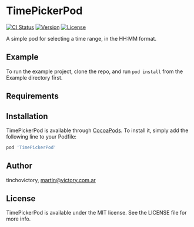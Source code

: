 # TimePickerPod

[![CI Status](https://img.shields.io/travis/tinchovictory/TimePickerPod.svg?style=flat)](https://travis-ci.org/tinchovictory/TimePickerPod)
[![Version](https://img.shields.io/github/v/release/tinchovictory/timepickerpod)](https://github.com/tinchovictory/timepickerpod/releases)
[![License](https://img.shields.io/github/license/tinchovictory/timepickerpod)](https://github.com/tinchovictory/TimePickerPod/blob/master/LICENSE)

A simple pod for selecting a time range, in the HH:MM format.

## Example

To run the example project, clone the repo, and run `pod install` from the Example directory first.

## Requirements

## Installation

TimePickerPod is available through [CocoaPods](https://cocoapods.org). To install
it, simply add the following line to your Podfile:

```ruby
pod 'TimePickerPod'
```

## Author

tinchovictory, martin@victory.com.ar

## License

TimePickerPod is available under the MIT license. See the LICENSE file for more info.

